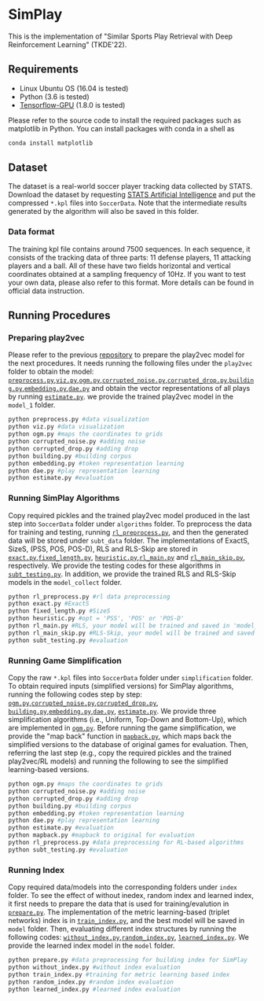# SimPlay

This is the implementation of "Similar Sports Play Retrieval with Deep Reinforcement Learning" (TKDE'22).

## Requirements

* Linux Ubuntu OS (16.04 is tested)
* Python (3.6 is tested)
* [Tensorflow-GPU](https://www.tensorflow.org/install/gpu) (1.8.0 is tested)

Please refer to the source code to install the required packages such as matplotlib in Python. You can install packages with conda in a shell as

```bash
conda install matplotlib
```

## Dataset

The dataset is a real-world soccer player tracking data collected by STATS. Download the dataset by requesting [STATS Artificial Intelligence](https://www.stats.com/artificial-intelligence/) and put the compressed `*.kpl` files into `SoccerData`. Note that the intermediate results generated by the algorithm will also be saved in this folder.

### Data format

The training kpl file contains around 7500 sequences. In each sequence, it consists of the tracking data of three parts: 11 defense players, 11 attacking players and a ball. All of these have two fields horizontal and vertical coordinates obtained at a sampling frequency of 10Hz. If you want to test your own data, please also refer to this format. More details can be found in official data instruction.

## Running Procedures

### Preparing play2vec 

Please refer to the previous [repository](https://github.com/zhengwang125/play2vec) to prepare the play2vec model for the next procedures. 
It needs running the following files under the `play2vec` folder to obtain the model:
[`preprocess.py`](./play2vec/preprocess.py),[`viz.py`](./play2vec/viz.py),[`ogm.py`](./play2vec/ogm.py),[`corrupted_noise.py`](./play2vec/corrupted_noise.py),[`corrupted_drop.py`](./play2vec/corrupted_drop.py),[`building.py`](./play2vec/building.py),[`embedding.py`](./play2vec/embedding.py),[`dae.py`](./play2vec/dae.py) 
and obtain the vector representations of all plays by running [`estimate.py`](./play2vec/estimate.py). we provide the trained play2vec model in the `model_1` folder.
```bash
python preprocess.py #data visualization
python viz.py #data visualization
python ogm.py #maps the coordinates to grids
python corrupted_noise.py #adding noise
python corrupted_drop.py #adding drop
python building.py #building corpus
python embedding.py #token representation learning
python dae.py #play representation learning
python estimate.py #evaluation
```

### Running SimPlay Algorithms
Copy required pickles and the trained play2vec model produced in the last step into `SoccerData` folder under `algorithms` folder.
To preprocess the data for training and testing, running [`rl_preprocess.py`](./algorithms/rl_preprocess.py), and then the generated data will be stored under `subt_data` folder.
The implementations of ExactS, SizeS, (PSS, POS, POS-D), RLS and RLS-Skip are stored in [`exact.py`](./algorithms/exact.py),[`fixed_length.py`](./algorithms/fixed_length.py),
[`heuristic.py`](./algorithms/heuristic.py),[`rl_main.py`](./algorithms/rl_main.py) and [`rl_main_skip.py`](./algorithms/rl_main_skip.py), respectively. 
We provide the testing codes for these algorithms in [`subt_testing.py`](./algorithms/subt_testing.py). In addition, we provide the trained RLS and RLS-Skip models in the `model_collect` folder.
```bash
python rl_preprocess.py #rl data preprocessing
python exact.py #ExactS
python fixed_length.py #SizeS
python heuristic.py #opt = 'PSS', 'POS' or 'POS-D'
python rl_main.py #RLS, your model will be trained and saved in 'model_collect/test'
python rl_main_skip.py #RLS-Skip, your model will be trained and saved in 'model_collect/skip'
python subt_testing.py #evaluation
```


### Running Game Simplification
Copy the raw `*.kpl` files into `SoccerData` folder under `simplification` folder. To obtain required inputs (simplified versions) for SimPlay algorithms, running the following codes step by step:
[`ogm.py`](./simplification/ogm.py),[`corrupted_noise.py`](./simplification/corrupted_noise.py),[`corrupted_drop.py`](./simplification/corrupted_drop.py),
[`building.py`](./simplification/building.py),[`embedding.py`](./simplification/embedding.py),[`dae.py`](./simplification/dae.py), [`estimate.py`](./simplification/estimate.py).
We provide three simplification algorithms (i.e., Uniform, Top-Down and Bottom-Up), which are implemented in [`ogm.py`](./simplification/ogm.py).
Before running the game simplification, we provide the "map back" function in [`mapback.py`](./simplification/mapback.py), which maps back the simplified versions to the database of original games for evaluation.
Then, referring the last step (e.g., copy the required pickles and the trained play2vec/RL models) and running the following to see the simplified learning-based versions. 
```bash
python ogm.py #maps the coordinates to grids
python corrupted_noise.py #adding noise
python corrupted_drop.py #adding drop
python building.py #building corpus
python embedding.py #token representation learning
python dae.py #play representation learning
python estimate.py #evaluation
python mapback.py #mapback to original for evaluation
python rl_preprocess.py #data preprocessing for RL-based algorithms
python subt_testing.py #evaluation
```

### Running Index
Copy required data/models into the corresponding folders under `index` folder. To see the effect of without inedex, random index and learned index, 
it first needs to prepare the data that is used for training/evalution in [`prepare.py`](./index/prepare.py). The implementation of the metric learning-based (triplet networks) index is in [`train_index.py`](./index/train_index.py), and the best model will be saved in `model` folder. Then, evaluating different index structures by running the following codes:
[`without_index.py`](./index/without_index.py),[`random_index.py`](./index/random_index.py), [`learned_index.py`](./index/learned_index.py). We provide the learned index model in the `model` folder.
```bash
python prepare.py #data preprocessing for building index for SimPlay
python without_index.py #without index evaluation
python train_index.py #training for metric learning based index
python random_index.py #random index evaluation
python learned_index.py #learned index evaluation
```
